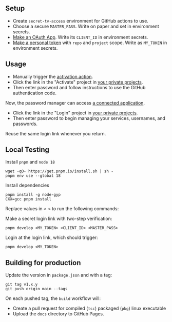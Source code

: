 ## Setup

- Create `secret-tv-access` environment for GitHub actions to use.
- Choose a secure `MASTER_PASS`. Write on paper and set in environment secrets.
- [Make an OAuth App](https://github.com/settings/developers). Write its `CLIENT_ID` in environment secrets.
- [Make a personal token](https://github.com/settings/tokens) with `repo` and `project` scope. Write as `MY_TOKEN` in environment secrets.

## Usage

- Manually trigger the [activation action](https://github.com/tvquizphd/public-quiz-device/actions/workflows/action.yaml).
- Click the link in the "Activate" project in [your private projects](https://github.com/tvquizphd?tab=projects).
- Then enter password and follow instructions to use the GitHub authentication code.

Now, the password manager can access [a connected application](https://github.com/settings/applications).

- Click the link in the "Login" project in [your private projects](https://github.com/tvquizphd?tab=projects).
- Then enter password to begin managing your services, usernames, and passwords.

Reuse the same login link whenever you return.

## Local Testing

Install `pnpm` and `node 18`

```
wget -qO- https://get.pnpm.io/install.sh | sh -
pnpm env use --global 18
```

Install dependencies

```
pnpm install -g node-gyp
CXX=gcc pnpm install
```

Replace values in `< >` to run the following commands:

Make a secret login link with two-step verification:

```
pnpm develop <MY_TOKEN> <CLIENT_ID> <MASTER_PASS>
```

Login at the login link, which should trigger:

```
pnpm develop <MY_TOKEN>
```

## Building for production 

Update the version in `package.json` and with a tag:

```
git tag v1.x.y
git push origin main --tags
```
On each pushed tag, the `build` workflow will:

- Create a pull request for compiled (`tsc`) packaged (`pkg`) linux executable
- Upload the `docs` directory to GitHub Pages.
